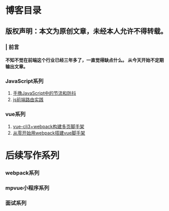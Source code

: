 # 博客目录


## 版权声明：本文为原创文章，未经本人允许不得转载。


### | 前言


####  不知不觉在前端这个行业已经三年多了，一直觉得缺点什么。 从今天开始不定期输出文章。

### JavaScript系列


1. [手撸JavaScript中的节流和防抖](https://github.com/zjq1394288160/Mr.zhang/issues/2)
2. [js前端路由实践](https://github.com/zjq1394288160/Mr.zhang/issues/3)

### vue系列

1. [vue-cli3+webpack构建多页脚手架](https://github.com/zjq1394288160/Mr.zhang/issues/4)
2. [从零开始用webpack搭建vue脚手架](https://github.com/zjq1394288160/Mr.zhang/issues/5)

# 后续写作系列

### webpack系列

### mpvue小程序系列

### 面试系列



